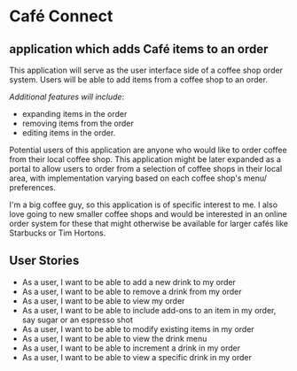 # Café Connect

## application which adds Café items to an order

This application will serve as the user interface side of a coffee shop order system. Users will be
able to add items from a coffee shop to an order.

*Additional features will include*:
- expanding items in the order
- removing items from the order
- editing items in the order. 

Potential users of this application are anyone who would like to order coffee from their local coffee shop.
This application might be later expanded as a portal to allow users to order from a selection of coffee
shops in their local area, with implementation varying based on each coffee shop's menu/ preferences.

I'm a big coffee guy, so this application is of specific interest to me. I also love going to new smaller
coffee shops and would be interested in an online order system for these that might otherwise be available
for larger cafés like Starbucks or Tim Hortons.

## User Stories

- As a user, I want to be able to add a new drink to my order
- As a user, I want to be able to remove a drink from my order
- As a user, I want to be able to view my order
- As a user, I want to be able to include add-ons to an item in my order,
  say sugar or an espresso shot
- As a user, I want to be able to modify existing items in my order
- As a user, I want to be able to view the drink menu
- As a user, I want to be able to increment a drink in my order
- As a user, I want to be able to view a specific drink in my order